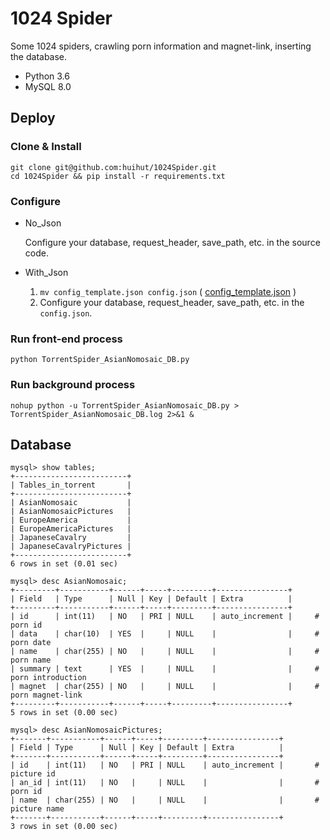 # 1024 Spider

Some 1024 spiders, crawling porn information and magnet-link, inserting the database.

* Python 3.6
* MySQL 8.0

## Deploy

### Clone & Install

```
git clone git@github.com:huihut/1024Spider.git
cd 1024Spider && pip install -r requirements.txt
```

### Configure

* No_Json

    Configure your database, request_header, save_path, etc. in the source code.

* With_Json

    1. `mv config_template.json config.json` ( [config_template.json](config_template.json) )
    2. Configure your database, request_header, save_path, etc. in the `config.json`.

### Run front-end process

```
python TorrentSpider_AsianNomosaic_DB.py
```

### Run background process

```
nohup python -u TorrentSpider_AsianNomosaic_DB.py > TorrentSpider_AsianNomosaic_DB.log 2>&1 &
```

## Database

```mysql
mysql> show tables;
+-------------------------+
| Tables_in_torrent       |
+-------------------------+
| AsianNomosaic           |
| AsianNomosaicPictures   |
| EuropeAmerica           |
| EuropeAmericaPictures   |
| JapaneseCavalry         |
| JapaneseCavalryPictures |
+-------------------------+
6 rows in set (0.01 sec)

mysql> desc AsianNomosaic;
+---------+-----------+------+-----+---------+----------------+
| Field   | Type      | Null | Key | Default | Extra          |
+---------+-----------+------+-----+---------+----------------+
| id      | int(11)   | NO   | PRI | NULL    | auto_increment |     # porn id
| data    | char(10)  | YES  |     | NULL    |                |     # porn date
| name    | char(255) | NO   |     | NULL    |                |     # porn name
| summary | text      | YES  |     | NULL    |                |     # porn introduction
| magnet  | char(255) | NO   |     | NULL    |                |     # porn magnet-link
+---------+-----------+------+-----+---------+----------------+
5 rows in set (0.00 sec)

mysql> desc AsianNomosaicPictures;
+-------+-----------+------+-----+---------+----------------+
| Field | Type      | Null | Key | Default | Extra          |
+-------+-----------+------+-----+---------+----------------+
| id    | int(11)   | NO   | PRI | NULL    | auto_increment |       # picture id
| an_id | int(11)   | NO   |     | NULL    |                |       # porn id
| name  | char(255) | NO   |     | NULL    |                |       # picture name
+-------+-----------+------+-----+---------+----------------+
3 rows in set (0.00 sec)
```